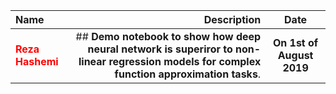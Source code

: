 | Name | Description | Date
| :- |-------------: | :-:
|<font color=red>__Reza Hashemi__</font>| ## __Demo notebook to show how deep neural network is superiror to non-linear regression models for complex function approximation tasks__.  | __On 1st of August 2019__
